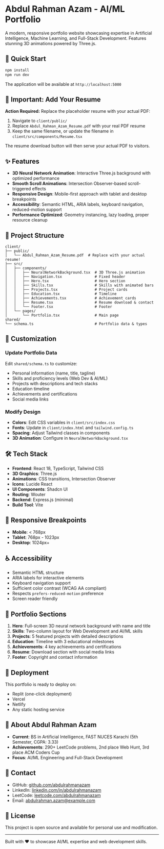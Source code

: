 # Abdul Rahman Azam - AI/ML Portfolio

A modern, responsive portfolio website showcasing expertise in Artificial Intelligence, Machine Learning, and Full-Stack Development. Features stunning 3D animations powered by Three.js.

## 🚀 Quick Start

```bash
npm install
npm run dev
```

The application will be available at `http://localhost:5000`

## 📝 Important: Add Your Resume

**Action Required:** Replace the placeholder resume with your actual PDF:

1. Navigate to `client/public/`
2. Replace `Abdul_Rahman_Azam_Resume.pdf` with your real PDF resume
3. Keep the same filename, or update the filename in `client/src/components/Resume.tsx`

The resume download button will then serve your actual PDF to visitors.

## ✨ Features

- **3D Neural Network Animation**: Interactive Three.js background with optimized performance
- **Smooth Scroll Animations**: Intersection Observer-based scroll-triggered effects
- **Responsive Design**: Mobile-first approach with tablet and desktop breakpoints
- **Accessibility**: Semantic HTML, ARIA labels, keyboard navigation, reduced-motion support
- **Performance Optimized**: Geometry instancing, lazy loading, proper resource cleanup

## 📂 Project Structure

```
client/
├── public/
│   └── Abdul_Rahman_Azam_Resume.pdf  # Replace with your actual resume!
├── src/
│   ├── components/
│   │   ├── NeuralNetworkBackground.tsx  # 3D Three.js animation
│   │   ├── Navigation.tsx               # Fixed header
│   │   ├── Hero.tsx                     # Hero section
│   │   ├── Skills.tsx                   # Skills with animated bars
│   │   ├── Projects.tsx                 # Project cards
│   │   ├── Education.tsx                # Timeline
│   │   ├── Achievements.tsx             # Achievement cards
│   │   ├── Resume.tsx                   # Resume download & contact
│   │   └── Footer.tsx                   # Footer
│   └── pages/
│       └── Portfolio.tsx                # Main page
shared/
└── schema.ts                            # Portfolio data & types
```

## 🎨 Customization

### Update Portfolio Data

Edit `shared/schema.ts` to customize:

- Personal information (name, title, tagline)
- Skills and proficiency levels (Web Dev & AI/ML)
- Projects with descriptions and tech stacks
- Education timeline
- Achievements and certifications
- Social media links

### Modify Design

- **Colors**: Edit CSS variables in `client/src/index.css`
- **Fonts**: Update in `client/index.html` and `tailwind.config.ts`
- **Spacing**: Adjust Tailwind classes in components
- **3D Animation**: Configure in `NeuralNetworkBackground.tsx`

## 🛠️ Tech Stack

- **Frontend**: React 18, TypeScript, Tailwind CSS
- **3D Graphics**: Three.js
- **Animations**: CSS transitions, Intersection Observer
- **Icons**: Lucide React
- **UI Components**: Shadcn UI
- **Routing**: Wouter
- **Backend**: Express.js (minimal)
- **Build Tool**: Vite

## 📱 Responsive Breakpoints

- **Mobile**: < 768px
- **Tablet**: 768px - 1023px
- **Desktop**: 1024px+

## ♿ Accessibility

- Semantic HTML structure
- ARIA labels for interactive elements
- Keyboard navigation support
- Sufficient color contrast (WCAG AA compliant)
- Respects `prefers-reduced-motion` preference
- Screen reader friendly

## 🎯 Portfolio Sections

1. **Hero**: Full-screen 3D neural network background with name and title
2. **Skills**: Two-column layout for Web Development and AI/ML skills
3. **Projects**: 5 featured projects with detailed descriptions
4. **Education**: Timeline with 3 educational milestones
5. **Achievements**: 4 key achievements and certifications
6. **Resume**: Download section with social media links
7. **Footer**: Copyright and contact information

## 🚢 Deployment

This portfolio is ready to deploy on:
- Replit (one-click deployment)
- Vercel
- Netlify
- Any static hosting service

## 👤 About Abdul Rahman Azam

- **Current**: BS in Artificial Intelligence, FAST NUCES Karachi (5th Semester, CGPA: 3.33)
- **Achievements**: 290+ LeetCode problems, 2nd place Web Hunt, 3rd place ACM Coders Cup
- **Focus**: AI/ML Engineering and Full-Stack Development

## 📧 Contact

- GitHub: [github.com/abdulrahmanazam](https://github.com/abdulrahmanazam)
- LinkedIn: [linkedin.com/in/abdulrahmanazam](https://linkedin.com/in/abdulrahmanazam)
- LeetCode: [leetcode.com/abdulrahmanazam](https://leetcode.com/abdulrahmanazam)
- Email: abdulrahman.azam@example.com

## 📄 License

This project is open source and available for personal use and modification.

---

Built with ❤️ to showcase AI/ML expertise and web development skills.